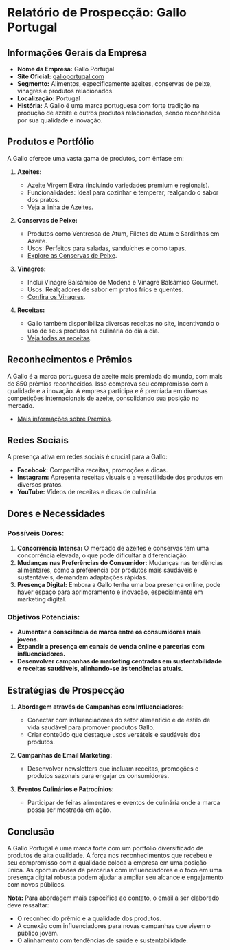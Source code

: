 # Relatório de Prospecção: Gallo Portugal

## Informações Gerais da Empresa
- **Nome da Empresa:** Gallo Portugal
- **Site Oficial:** [galloportugal.com](https://www.galloportugal.com)
- **Segmento:** Alimentos, especificamente azeites, conservas de peixe, vinagres e produtos relacionados.
- **Localização:** Portugal
- **História:** A Gallo é uma marca portuguesa com forte tradição na produção de azeite e outros produtos relacionados, sendo reconhecida por sua qualidade e inovação.

## Produtos e Portfólio
A Gallo oferece uma vasta gama de produtos, com ênfase em:

1. **Azeites:**
   - Azeite Virgem Extra (incluindo variedades premium e regionais).
   - Funcionalidades: Ideal para cozinhar e temperar, realçando o sabor dos pratos.
   - [Veja a linha de Azeites](https://www.galloportugal.com/produtos/azeites/).

2. **Conservas de Peixe:**
   - Produtos como Ventresca de Atum, Filetes de Atum e Sardinhas em Azeite.
   - Usos: Perfeitos para saladas, sanduíches e como tapas.
   - [Explore as Conservas de Peixe](https://www.galloportugal.com/produtos/conservas-de-peixe/).

3. **Vinagres:**
   - Inclui Vinagre Balsâmico de Modena e Vinagre Balsâmico Gourmet.
   - Usos: Realçadores de sabor em pratos frios e quentes.
   - [Confira os Vinagres](https://www.galloportugal.com/produtos/vinagres/).

4. **Receitas:**
   - Gallo também disponibiliza diversas receitas no site, incentivando o uso de seus produtos na culinária do dia a dia.
   - [Veja todas as receitas](https://www.galloportugal.com/receitas/).

## Reconhecimentos e Prêmios
A Gallo é a marca portuguesa de azeite mais premiada do mundo, com mais de 850 prêmios reconhecidos. Isso comprova seu compromisso com a qualidade e a inovação. A empresa participa e é premiada em diversas competições internacionais de azeite, consolidando sua posição no mercado.
- [Mais informações sobre Prêmios](https://www.galloportugal.com/nossos-premios).

## Redes Sociais
A presença ativa em redes sociais é crucial para a Gallo:
- **Facebook:** Compartilha receitas, promoções e dicas.
- **Instagram:** Apresenta receitas visuais e a versatilidade dos produtos em diversos pratos.
- **YouTube:** Vídeos de receitas e dicas de culinária.

## Dores e Necessidades
### Possíveis Dores:
1. **Concorrência Intensa:** O mercado de azeites e conservas tem uma concorrência elevada, o que pode dificultar a diferenciação.
2. **Mudanças nas Preferências do Consumidor:** Mudanças nas tendências alimentares, como a preferência por produtos mais saudáveis e sustentáveis, demandam adaptações rápidas.
3. **Presença Digital:** Embora a Gallo tenha uma boa presença online, pode haver espaço para aprimoramento e inovação, especialmente em marketing digital.

### Objetivos Potenciais:
- **Aumentar a consciência de marca entre os consumidores mais jovens.**
- **Expandir a presença em canais de venda online e parcerias com influenciadores.**
- **Desenvolver campanhas de marketing centradas em sustentabilidade e receitas saudáveis, alinhando-se às tendências atuais.**

## Estratégias de Prospecção
1. **Abordagem através de Campanhas com Influenciadores:**
   - Conectar com influenciadores do setor alimentício e de estilo de vida saudável para promover produtos Gallo.
   - Criar conteúdo que destaque usos versáteis e saudáveis dos produtos.

2. **Campanhas de Email Marketing:**
   - Desenvolver newsletters que incluam receitas, promoções e produtos sazonais para engajar os consumidores.

3. **Eventos Culinários e Patrocínios:**
   - Participar de feiras alimentares e eventos de culinária onde a marca possa ser mostrada em ação.

## Conclusão
A Gallo Portugal é uma marca forte com um portfólio diversificado de produtos de alta qualidade. A força nos reconhecimentos que recebeu e seu compromisso com a qualidade coloca a empresa em uma posição única. As oportunidades de parcerias com influenciadores e o foco em uma presença digital robusta podem ajudar a ampliar seu alcance e engajamento com novos públicos.

**Nota:** Para abordagem mais específica ao contato, o email a ser elaborado deve ressaltar:
- O reconhecido prêmio e a qualidade dos produtos.
- A conexão com influenciadores para novas campanhas que visem o público jovem.
- O alinhamento com tendências de saúde e sustentabilidade.